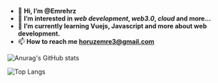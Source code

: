 - 👋 **Hi, I’m @Emrehrz** 
- 👀 **I’m interested in *web development*, *web3.0*, *cloud* and more...**
- 🌱 **I’m currently learning Vuejs, Javascript and more about web development.**
- 📫 **How to reach me horuzemre3@gmail.com**



![Anurag's GitHub stats](https://github-readme-stats.vercel.app/api?username=Emrehrz&show_icons=true&theme=transparent)

![Top Langs](https://github-readme-stats.vercel.app/api/top-langs/?username=Emrehrz&show_icons=true&theme=transparent)
<!---
Emrehrz/Emrehrz is a ✨ special ✨ repository because its `README.md` (this file) appears on your GitHub profile.
You can click the Preview link to take a look at your changes.
--->
